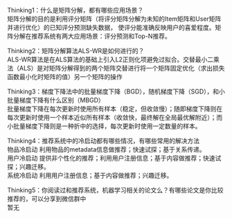 Thinking1：什么是矩阵分解，都有哪些应用场景？    
矩阵分解的目的是利用评分矩阵（将评分矩阵分解为未知的Item矩阵和User矩阵并进行优化）的已知评分预测缺失数据， 使评分能准确反映用户的喜爱程度。矩阵分解在推荐系统有两大应用场景：评分预测和Top-N推荐。    
    
Thinking2：矩阵分解算法ALS-WR是如何进行的？    
ALS-WR算法是在ALS算法的基础上引入L2正则化项避免过拟合。交替最小二乘法（ALS）是对矩阵分解得到的两个矩阵交替进行将一个矩阵固定优化（求出损失函数最小化时矩阵的值）另一个矩阵的操作
    
Thinking3：梯度下降法中的批量梯度下降（BGD），随机梯度下降（SGD），和小批量梯度下降有什么区别（MBGD）    
批量梯度下降在每次更新时使用所有样本（稳定，但收敛慢）；随即梯度下降则在每次更新时使用一个样本近似所有样本（收敛快，最终解在全局最优解附近）；而小批量梯度下降则是一种折中的选择，每次更新时使用一定数量的样本。    
    
Thinking4：推荐系统中的冷启动都有哪些情况，有哪些常用的解决方法    
物品冷启动  利用物品的metadata信息做推荐；快速试探；基于关系传递。    
用户冷启动  提供非个性化的推荐；利用用户注册信息；基于内容做推荐；快速试探；兴趣迁移。    
系统冷启动  利用用户注册信息；基于内容做推荐；兴趣迁移。    
    
Thinking5：你阅读过和推荐系统，机器学习相关的论文么？有哪些论文是你比较推荐的，可以分享到微信群中    
暂无

